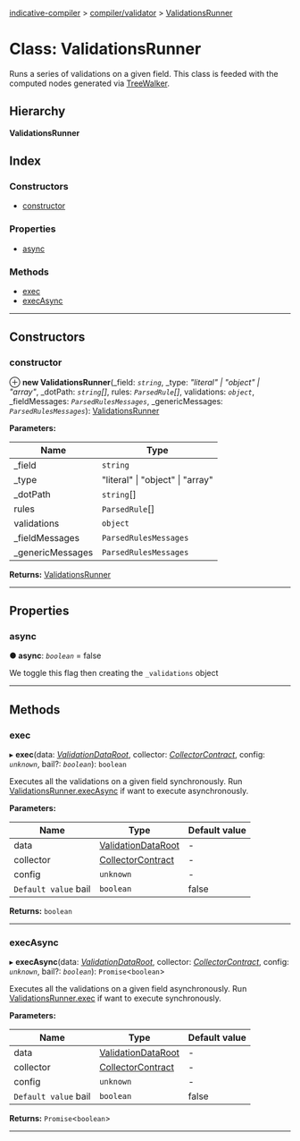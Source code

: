 [indicative-compiler](../README.md) > [compiler/validator](../modules/compiler_validator.md) > [ValidationsRunner](../classes/compiler_validator.validationsrunner.md)

# Class: ValidationsRunner

Runs a series of validations on a given field. This class is feeded with the computed nodes generated via [TreeWalker](compiler_main.treewalker.md).

## Hierarchy

**ValidationsRunner**

## Index

### Constructors

* [constructor](compiler_validator.validationsrunner.md#constructor)

### Properties

* [async](compiler_validator.validationsrunner.md#async)

### Methods

* [exec](compiler_validator.validationsrunner.md#exec)
* [execAsync](compiler_validator.validationsrunner.md#execasync)

---

## Constructors

<a id="constructor"></a>

###  constructor

⊕ **new ValidationsRunner**(_field: *`string`*, _type: *"literal" \| "object" \| "array"*, _dotPath: *`string`[]*, rules: *`ParsedRule`[]*, validations: *`object`*, _fieldMessages: *`ParsedRulesMessages`*, _genericMessages: *`ParsedRulesMessages`*): [ValidationsRunner](compiler_validator.validationsrunner.md)

**Parameters:**

| Name | Type |
| ------ | ------ |
| _field | `string` |
| _type | "literal" \| "object" \| "array" |
| _dotPath | `string`[] |
| rules | `ParsedRule`[] |
| validations | `object` |
| _fieldMessages | `ParsedRulesMessages` |
| _genericMessages | `ParsedRulesMessages` |

**Returns:** [ValidationsRunner](compiler_validator.validationsrunner.md)

___

## Properties

<a id="async"></a>

###  async

**● async**: *`boolean`* = false

We toggle this flag then creating the `_validations` object

___

## Methods

<a id="exec"></a>

###  exec

▸ **exec**(data: *[ValidationDataRoot](../modules/compiler_main.md#validationdataroot)*, collector: *[CollectorContract](../interfaces/compiler_main.collectorcontract.md)*, config: *`unknown`*, bail?: *`boolean`*): `boolean`

Executes all the validations on a given field synchronously. Run [ValidationsRunner.execAsync](compiler_validator.validationsrunner.md#execasync) if want to execute asynchronously.

**Parameters:**

| Name | Type | Default value |
| ------ | ------ | ------ |
| data | [ValidationDataRoot](../modules/compiler_main.md#validationdataroot) | - |
| collector | [CollectorContract](../interfaces/compiler_main.collectorcontract.md) | - |
| config | `unknown` | - |
| `Default value` bail | `boolean` | false |

**Returns:** `boolean`

___
<a id="execasync"></a>

###  execAsync

▸ **execAsync**(data: *[ValidationDataRoot](../modules/compiler_main.md#validationdataroot)*, collector: *[CollectorContract](../interfaces/compiler_main.collectorcontract.md)*, config: *`unknown`*, bail?: *`boolean`*): `Promise`<`boolean`>

Executes all the validations on a given field asynchronously. Run [ValidationsRunner.exec](compiler_validator.validationsrunner.md#exec) if want to execute synchronously.

**Parameters:**

| Name | Type | Default value |
| ------ | ------ | ------ |
| data | [ValidationDataRoot](../modules/compiler_main.md#validationdataroot) | - |
| collector | [CollectorContract](../interfaces/compiler_main.collectorcontract.md) | - |
| config | `unknown` | - |
| `Default value` bail | `boolean` | false |

**Returns:** `Promise`<`boolean`>

___

